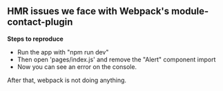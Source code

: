 ## HMR issues we face with Webpack's module-contact-plugin

**Steps to reproduce**

* Run the app with "npm run dev"
* Then open 'pages/index.js' and remove the "Alert" component import
* Now you can see an error on the console.

After that, webpack is not doing anything.
